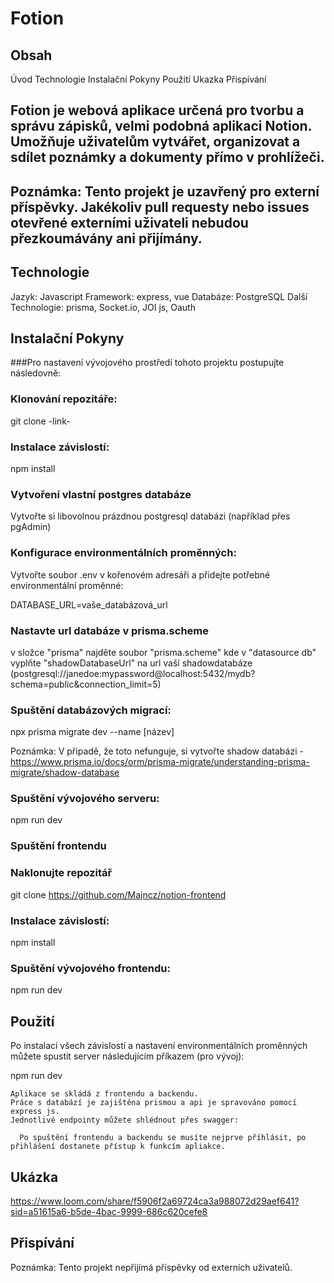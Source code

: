 # Fotion

## Obsah
  Úvod
  Technologie
  Instalační Pokyny
  Použití
  Ukazka
  Přispívání

## Fotion je webová aplikace určená pro tvorbu a správu zápisků, velmi podobná aplikaci Notion. Umožňuje uživatelům vytvářet, organizovat a sdílet poznámky a dokumenty přímo v prohlížeči.

## Poznámka: Tento projekt je uzavřený pro externí příspěvky. Jakékoliv pull requesty nebo issues otevřené externími uživateli nebudou přezkoumávány ani přijímány.


## Technologie

  Jazyk: Javascript
  Framework: express, vue
  Databáze: PostgreSQL
  Další Technologie: prisma, Socket.io, JOI js, Oauth


## Instalační Pokyny


###Pro nastavení vývojového prostředí tohoto projektu postupujte následovně:


### Klonování repozitáře:
 
 git clone -link-


### Instalace závislostí:

  npm install

### Vytvoření vlastní postgres databáze

  Vytvořte si libovolnou prázdnou postgresql databázi (například přes pgAdmin)


### Konfigurace environmentálních proměnných:

  Vytvořte soubor .env v kořenovém adresáři a přidejte potřebné environmentální proměnné:

  DATABASE_URL=vaše_databázová_url


### Nastavte url databáze v prisma.scheme

  v složce "prisma" najděte soubor "prisma.scheme" kde v "datasource db" vyplňte "shadowDatabaseUrl" na url vaší shadowdatabáze 
  (postgresql://janedoe:mypassword@localhost:5432/mydb?schema=public&connection_limit=5)

### Spuštění databázových migrací:

  npx prisma migrate dev --name [název]

  Poznámka: V připadě, že toto nefunguje, si vytvořte shadow databázi - https://www.prisma.io/docs/orm/prisma-migrate/understanding-prisma-migrate/shadow-database


### Spuštění vývojového serveru:

  npm run dev


### Spuštění frontendu

### Naklonujte repozitář

  git clone https://github.com/Majncz/notion-frontend


### Instalace závislostí:

  npm install


### Spuštění vývojového frontendu:

  npm run dev


## Použití

Po instalaci všech závislostí a nastavení environmentálních proměnných můžete spustit server následujícím příkazem (pro vývoj):

  npm run dev

    Aplikace se skládá z frontendu a backendu.
    Práce s databází je zajištěna prismou a api je spravováno pomocí express js. 
    Jednotlivé endpointy můžete shlédnout přes swagger: 

      Po spuštění frontendu a backendu se musíte nejprve příhlásit, po přihlášení dostanete přístup k funkcím apliakce.


## Ukázka

  https://www.loom.com/share/f5906f2a69724ca3a988072d29aef641?sid=a51615a6-b5de-4bac-9999-686c620cefe8

## Přispívání

  Poznámka: Tento projekt nepřijímá příspěvky od externích uživatelů.

